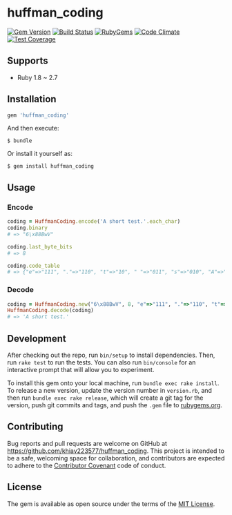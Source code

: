 # huffman_coding

[![Gem Version](https://img.shields.io/gem/v/huffman_coding.svg?style=flat)](http://rubygems.org/gems/huffman_coding)
[![Build Status](https://travis-ci.com/khiav223577/huffman_coding.svg?branch=master)](https://travis-ci.org/khiav223577/huffman_coding)
[![RubyGems](http://img.shields.io/gem/dt/huffman_coding.svg?style=flat)](http://rubygems.org/gems/huffman_coding)
[![Code Climate](https://codeclimate.com/github/khiav223577/huffman_coding/badges/gpa.svg)](https://codeclimate.com/github/khiav223577/huffman_coding)
[![Test Coverage](https://codeclimate.com/github/khiav223577/huffman_coding/badges/coverage.svg)](https://codeclimate.com/github/khiav223577/huffman_coding/coverage)

## Supports
- Ruby 1.8 ~ 2.7

## Installation

```ruby
gem 'huffman_coding'
```

And then execute:

    $ bundle

Or install it yourself as:

    $ gem install huffman_coding

## Usage

### Encode
```rb
coding = HuffmanCoding.encode('A short test.'.each_char)
coding.binary
# => "6\x88BwV"

coding.last_byte_bits
# => 8

coding.code_table
# => {"e"=>"111", "."=>"110", "t"=>"10", " "=>"011", "s"=>"010", "A"=>"0011", "h"=>"0010", "o"=>"0001", "r"=>"0000"}
```

### Decode
```rb
coding = HuffmanCoding.new("6\x88BwV", 8, "e"=>"111", "."=>"110", "t"=>"10", " "=>"011", "s"=>"010", "A"=>"0011", "h"=>"0010", "o"=>"0001", "r"=>"0000")
HuffmanCoding.decode(coding)
# => 'A short test.'
```


## Development

After checking out the repo, run `bin/setup` to install dependencies. Then, run `rake test` to run the tests. You can also run `bin/console` for an interactive prompt that will allow you to experiment.

To install this gem onto your local machine, run `bundle exec rake install`. To release a new version, update the version number in `version.rb`, and then run `bundle exec rake release`, which will create a git tag for the version, push git commits and tags, and push the `.gem` file to [rubygems.org](https://rubygems.org).

## Contributing

Bug reports and pull requests are welcome on GitHub at https://github.com/khiav223577/huffman_coding. This project is intended to be a safe, welcoming space for collaboration, and contributors are expected to adhere to the [Contributor Covenant](http://contributor-covenant.org) code of conduct.


## License

The gem is available as open source under the terms of the [MIT License](http://opensource.org/licenses/MIT).

